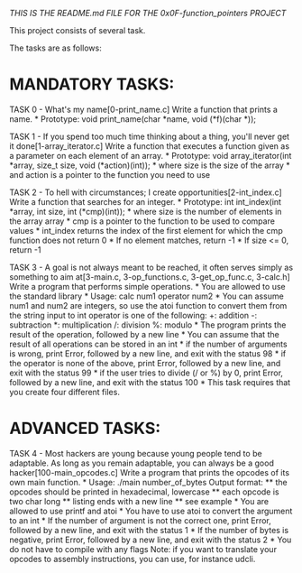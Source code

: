 *THIS IS THE README.md FILE FOR THE 0x0F-function_pointers PROJECT*

This project consists of several task.

The tasks are as follows:

MANDATORY TASKS:
=====================================

TASK 0 - What's my name[0-print_name.c]
	Write a function that prints a name.
		* Prototype: void print_name(char *name, void (*f)(char *));

TASK 1 - If you spend too much time thinking about a thing, you'll never get it done[1-array_iterator.c]
	Write a function that executes a function given as a parameter on each element of an array.
		* Prototype: void array_iterator(int *array, size_t size, void (*action)(int));
		* where size is the size of the array
		* and action is a pointer to the function you need to use

TASK 2 - To hell with circumstances; I create opportunities[2-int_index.c]
	Write a function that searches for an integer.
		* Prototype: int int_index(int *array, int size, int (*cmp)(int));
		* where size is the number of elements in the array array
		* cmp is a pointer to the function to be used to compare values
		* int_index returns the index of the first element for which the cmp function does not return 0
		* If no element matches, return -1
		* If size <= 0, return -1

TASK 3 - A goal is not always meant to be reached, it often serves simply as something to aim at[3-main.c, 3-op_functions.c, 3-get_op_func.c, 3-calc.h]
	Write a program that performs simple operations.
		* You are allowed to use the standard library
		* Usage: calc num1 operator num2
		* You can assume num1 and num2 are integers, so use the atoi function to convert them from the string input to int
		operator is one of the following:
			+: addition
			-: subtraction
			*: multiplication
			/: division
			%: modulo
		* The program prints the result of the operation, followed by a new line
		* You can assume that the result of all operations can be stored in an int
		* if the number of arguments is wrong, print Error, followed by a new line, and exit with the status 98
		* if the operator is none of the above, print Error, followed by a new line, and exit with the status 99
		* if the user tries to divide (/ or %) by 0, print Error, followed by a new line, and exit with the status 100
		* This task requires that you create four different files.

ADVANCED TASKS:
===================================

TASK 4 - Most hackers are young because young people tend to be adaptable. As long as you remain adaptable, you can always be a good hacker[100-main_opcodes.c]
	Write a program that prints the opcodes of its own main function.
		* Usage: ./main number_of_bytes
		Output format:
			** the opcodes should be printed in hexadecimal, lowercase
			** each opcode is two char long
			** listing ends with a new line
			** see example
		* You are allowed to use printf and atoi
		* You have to use atoi to convert the argument to an int
		* If the number of argument is not the correct one, print Error, followed by a new line, and exit with the status 1
		* If the number of bytes is negative, print Error, followed by a new line, and exit with the status 2
		* You do not have to compile with any flags
	Note: if you want to translate your opcodes to assembly instructions, you can use, for instance udcli.
